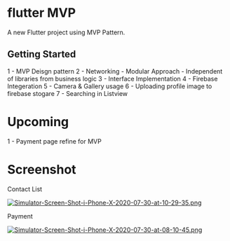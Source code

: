 # flutter MVP

A new Flutter project using MVP Pattern.

## Getting Started

1 - MVP Deisgn pattern 
2 - Networking
        - Modular Approach
        - Independent of libraries from business logic
3 - Interface Implementation
4 - Firebase Integeration
5 - Camera & Gallery usage
6 - Uploading profile image to firebase stogare
7 - Searching in Listview

# Upcoming
1  - Payment page refine for MVP

# Screenshot
Contact List

[![Simulator-Screen-Shot-i-Phone-X-2020-07-30-at-10-29-35.png](https://i.postimg.cc/3NhGfZSt/Simulator-Screen-Shot-i-Phone-X-2020-07-30-at-10-29-35.png)](https://postimg.cc/Kk94RtyT)

Payment 

[![Simulator-Screen-Shot-i-Phone-X-2020-07-30-at-08-10-45.png](https://i.postimg.cc/0Nf1J5gr/Simulator-Screen-Shot-i-Phone-X-2020-07-30-at-08-10-45.png)](https://postimg.cc/VSdVx8kc)


